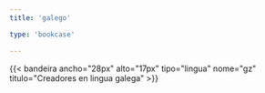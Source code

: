 ```yaml
---
title: 'galego'

type: 'bookcase'

---
```

{{< bandeira ancho="28px" alto="17px" tipo="lingua" nome="gz" titulo="Creadores en lingua galega" >}}

